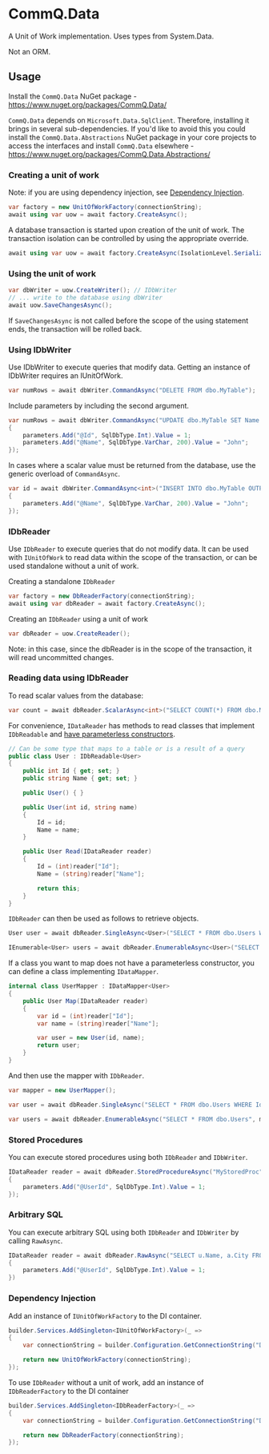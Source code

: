 # CommQ.Data

A Unit of Work implementation. Uses types from System.Data.
  
Not an ORM.

## Usage
Install the `CommQ.Data` NuGet package - https://www.nuget.org/packages/CommQ.Data/

`CommQ.Data` depends on `Microsoft.Data.SqlClient`. Therefore, installing it brings in several sub-dependencies. If you'd like to avoid this you could install the `CommQ.Data.Abstractions` NuGet package in your core projects to access the interfaces and install `CommQ.Data` elsewhere - https://www.nuget.org/packages/CommQ.Data.Abstractions/

### Creating a unit of work
Note: if you are using dependency injection, see [Dependency Injection](#dependency-injection).
```csharp
var factory = new UnitOfWorkFactory(connectionString);
await using var uow = await factory.CreateAsync();
```
A database transaction is started upon creation of the unit of work. The transaction isolation can be controlled by using the appropriate override.
```csharp
await using var uow = await factory.CreateAsync(IsolationLevel.Serializable);
```

### Using the unit of work
```csharp
var dbWriter = uow.CreateWriter(); // IDbWriter
// ... write to the database using dbWriter
await uow.SaveChangesAsync();
```
If `SaveChangesAsync` is not called before the scope of the using statement ends, the transaction will be rolled back.

### Using IDbWriter
Use IDbWriter to execute queries that modify data. Getting an instance of IDbWriter requires an IUnitOfWork.
```csharp
var numRows = await dbWriter.CommandAsync("DELETE FROM dbo.MyTable");
```
Include parameters by including the second argument.
```csharp
var numRows = await dbWriter.CommandAsync("UPDATE dbo.MyTable SET Name = @Name WHERE Id = @Id", parameters =>
{
    parameters.Add("@Id", SqlDbType.Int).Value = 1;
    parameters.Add("@Name", SqlDbType.VarChar, 200).Value = "John";
});
```
In cases where a scalar value must be returned from the database, use the generic overload of `CommandAsync`.
```csharp
var id = await dbWriter.CommandAsync<int>("INSERT INTO dbo.MyTable OUTPUT INSERTED.Id VALUES (@Name)", parameters =>
{
    parameters.Add("@Name", SqlDbType.VarChar, 200).Value = "John";
});
```

### IDbReader
Use `IDbReader` to execute queries that do not modify data. It can be used with `IUnitOfWork` to read data within the scope of the transaction, or can be used standalone without a unit of work.  
  
Creating a standalone `IDbReader`
```csharp
var factory = new DbReaderFactory(connectionString);
await using var dbReader = await factory.CreateAsync();
```
  
Creating an `IDbReader` using a unit of work
```csharp
var dbReader = uow.CreateReader();
```
Note: in this case, since the dbReader is in the scope of the transaction, it will read uncommitted changes.

### Reading data using IDbReader
To read scalar values from the database:
```csharp
var count = await dbReader.ScalarAsync<int>("SELECT COUNT(*) FROM dbo.MyTable");
```

For convenience, `IDataReader` has methods to read classes that implement `IDbReadable` and <ins>have parameterless constructors</ins>.

```csharp
// Can be some type that maps to a table or is a result of a query
public class User : IDbReadable<User>
{
    public int Id { get; set; }
    public string Name { get; set; }

    public User() { }

    public User(int id, string name)
    {
        Id = id;
        Name = name;
    }

    public User Read(IDataReader reader)
    {
        Id = (int)reader["Id"];
        Name = (string)reader["Name"];

        return this;
    }
}
```

`IDbReader` can then be used as follows to retrieve objects.

```csharp
User user = await dbReader.SingleAsync<User>("SELECT * FROM dbo.Users WHERE Id = 2");

IEnumerable<User> users = await dbReader.EnumerableAsync<User>("SELECT * FROM dbo.Users");
```
If a class you want to map does not have a parameterless constructor, you can define a class implementing `IDataMapper`.

```csharp
internal class UserMapper : IDataMapper<User>
{
    public User Map(IDataReader reader)
    {
        var id = (int)reader["Id"];
        var name = (string)reader["Name"];

        var user = new User(id, name);
        return user;
    }
}
```
And then use the mapper with `IDbReader`.
```csharp
var mapper = new UserMapper();

var user = await dbReader.SingleAsync("SELECT * FROM dbo.Users WHERE Id = 2", mapper);

var users = await dbReader.EnumerableAsync("SELECT * FROM dbo.Users", mapper);
```
### Stored Procedures
You can execute stored procedures using both `IDbReader` and `IDbWriter`.
```csharp
IDataReader reader = await dbReader.StoredProcedureAsync("MyStoredProc", parameters =>
{
    parameters.Add("@UserId", SqlDbType.Int).Value = 1;
});
```

### Arbitrary SQL
You can execute arbitrary SQL using both `IDbReader` and `IDbWriter` by calling `RawAsync`.

```csharp
IDataReader reader = await dbReader.RawAsync("SELECT u.Name, a.City FROM dbo.Users u JOIN dbo.Address a on a.UserId = u.Id WHERE u.Id = @UserId", parameters =>
{
    parameters.Add("@UserId", SqlDbType.Int).Value = 1;
})
```
### Dependency Injection
Add an instance of `IUnitOfWorkFactory` to the DI container.

```csharp
builder.Services.AddSingleton<IUnitOfWorkFactory>(_ => 
{
    var connectionString = builder.Configuration.GetConnectionString("Default");

    return new UnitOfWorkFactory(connectionString);
});
```

To use `IDbReader` without a unit of work, add an instance of `IDbReaderFactory` to the DI container

```csharp
builder.Services.AddSingleton<IDbReaderFactory>(_ =>
{
    var connectionString = builder.Configuration.GetConnectionString("Default");

    return new DbReaderFactory(connectionString);
});
```
